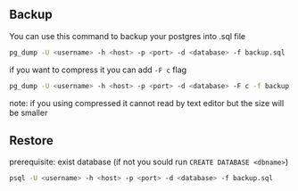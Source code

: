 ## Backup
You can use this command to backup your postgres into .sql file
```bash
pg_dump -U <username> -h <host> -p <port> -d <database> -f backup.sql
```

if you want to compress it you can add `-F c` flag
```bash
pg_dump -U <username> -h <host> -p <port> -d <database> -F c -f backup.dump
```

note: if you using compressed it cannot read by text editor but the size will be smaller

## Restore
prerequisite: exist database (if not you sould run `CREATE DATABASE <dbname>`)
```bash
psql -U <username> -h <host> -p <port> -d <database> -f backup.sql
```
